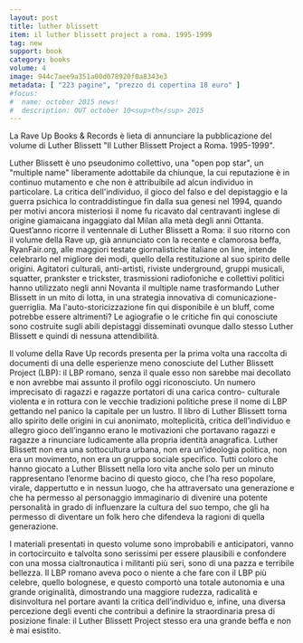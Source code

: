 ```yaml
---
layout: post
title: luther blissett
item: il luther blissett project a roma. 1995-1999
tag: new
support: book
category: books
volume: 4
image: 944c7aee9a351a00d078920f0a8343e3
metadata: [ "223 pagine", "prezzo di copertina 18 euro" ]
#focus:
#  name: october 2015 news!
#  description: OUT october 10<sup>th</sup> 2015
---
```


La Rave Up Books &amp; Records è lieta di annunciare la pubblicazione del volume di Luther Blissett &quot;Il Luther Blissett Project a Roma. 1995-1999&quot;.

Luther Blissett è uno pseudonimo collettivo, una &quot;open pop star&quot;, un &quot;multiple name&quot; liberamente adottabile da chiunque, la cui reputazione è in continuo mutamento e che non è attribuibile ad alcun individuo in particolare. La critica dell&apos;individuo, il gioco del falso e del depistaggio e la guerra psichica lo contraddistingue fin dalla sua genesi nel 1994, quando per motivi ancora misteriosi il nome fu ricavato dal centravanti inglese di origine giamaicana ingaggiato dal Milan alla metà degli anni Ottanta. Quest&CloseCurlyQuote;anno ricorre il ventennale di Luther Blissett a Roma: il suo ritorno con il volume della Rave up, già annunciato con la recente e clamorosa beffa, RyanFair.org, alle maggiori testate giornalistiche italiane on line, intende celebrarlo nel migliore dei modi, quello della restituzione al suo spirito delle origini.
Agitatori culturali, anti-artisti, riviste underground, gruppi musicali, squatter, prankster e trickster, trasmissioni radiofoniche e collettivi politici hanno utilizzato negli anni Novanta il multiple name trasformando Luther Blissett in un mito di lotta, in una strategia innovativa di comunicazione-guerriglia. Ma l&apos;auto-storicizzazione fin qui disponibile è un bluff, come potrebbe essere altrimenti? Le agiografie o le critiche fin qui conosciute sono costruite sugli abili depistaggi disseminati ovunque dallo stesso Luther Blissett e quindi di nessuna attendibilità.

Il volume della Rave Up records presenta per la prima volta una raccolta di documenti di una delle esperienze meno conosciute del Luther Blissett Project (LBP): il LBP romano, senza il quale esso non sarebbe mai decollato e non avrebbe mai assunto il profilo oggi riconosciuto. Un numero imprecisato di ragazzi e ragazze portatori di una carica contro- culturale violenta e in rottura con le vecchie tradizioni politiche prese il nome di LBP gettando nel panico la capitale per un lustro.&NewLine;Il libro di Luther Blissett torna allo spirito delle origini in cui anonimato, molteplicità, critica dell&CloseCurlyQuote;individuo e allegro gioco dell&CloseCurlyQuote;inganno erano le motivazioni che portavano ragazzi e ragazze a rinunciare ludicamente alla propria identità anagrafica. Luther Blissett non era una sottocultura urbana, non era un&CloseCurlyQuote;ideologia politica, non era un movimento, non era un gruppo sociale specifico. Tutti coloro che hanno giocato a Luther Blissett nella loro vita anche solo per un minuto rappresentano l&CloseCurlyQuote;enorme bacino di questo gioco, che l&CloseCurlyQuote;ha reso popolare, virale, dappertutto e in nessun luogo, che ha attraversato una generazione e che ha permesso al personaggio immaginario di divenire una potente personalità in grado di influenzare la cultura del suo tempo, che gli ha permesso di diventare un folk hero che difendeva la ragioni di quella generazione.

I materiali presentati in questo volume sono improbabili e anticipatori, vanno in cortocircuito e talvolta sono serissimi per essere plausibili e confondere con una mossa cialtronautica i militanti più seri, sono di una pazza e terribile bellezza. Il LBP romano aveva poco o niente a che fare con il LBP più celebre, quello bolognese, e questo comportò una totale autonomia e una grande originalità, dimostrando una maggiore rudezza, radicalità e disinvoltura nel portare avanti la critica dell&CloseCurlyQuote;individuo e, infine, una diversa percezione degli eventi che contribuì a definire la straordinaria presa di posizione finale: il Luther Blissett Project stesso era una grande beffa e non è mai esistito.
